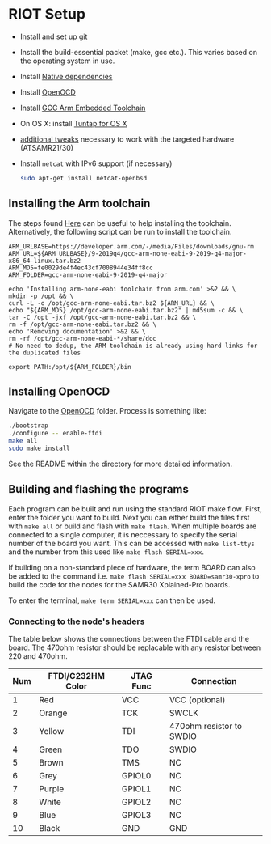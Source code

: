 # RIOT Setup

* Install and set up [git](https://help.github.com/articles/set-up-git/)
* Install the build-essential packet (make, gcc etc.). This varies based on the operating system in use.
* Install [Native dependencies](https://github.com/RIOT-OS/RIOT/wiki/Family:-native#dependencies)
* Install [OpenOCD](https://github.com/RIOT-OS/RIOT/wiki/OpenOCD)
* Install [GCC Arm Embedded Toolchain](https://launchpad.net/gcc-arm-embedded)
* On OS X: install [Tuntap for OS X](http://tuntaposx.sourceforge.net/)
* [additional tweaks](https://github.com/RIOT-OS/RIOT/wiki/Board:-Samr21-xpro) necessary to work with the targeted hardware (ATSAMR21/30)
* Install `netcat` with IPv6 support (if necessary)

  ```bash
  sudo apt-get install netcat-openbsd
  ```

## Installing the Arm toolchain

The steps found [Here](http://watr.li/samr21-dev-setup-ubuntu.html) can be useful to help installing the toolchain. Alternatively, the following script can be run to install the toolchain.

```
ARM_URLBASE=https://developer.arm.com/-/media/Files/downloads/gnu-rm
ARM_URL=${ARM_URLBASE}/9-2019q4/gcc-arm-none-eabi-9-2019-q4-major-x86_64-linux.tar.bz2
ARM_MD5=fe0029de4f4ec43cf7008944e34ff8cc
ARM_FOLDER=gcc-arm-none-eabi-9-2019-q4-major

echo 'Installing arm-none-eabi toolchain from arm.com' >&2 && \
mkdir -p /opt && \
curl -L -o /opt/gcc-arm-none-eabi.tar.bz2 ${ARM_URL} && \
echo "${ARM_MD5} /opt/gcc-arm-none-eabi.tar.bz2" | md5sum -c && \
tar -C /opt -jxf /opt/gcc-arm-none-eabi.tar.bz2 && \
rm -f /opt/gcc-arm-none-eabi.tar.bz2 && \
echo 'Removing documentation' >&2 && \
rm -rf /opt/gcc-arm-none-eabi-*/share/doc
# No need to dedup, the ARM toolchain is already using hard links for the duplicated files

export PATH:/opt/${ARM_FOLDER}/bin
```

## Installing OpenOCD

Navigate to the [OpenOCD](../openocd) folder. 
Process is something like: 

```bash 
./bootstrap 
./configure -- enable-ftdi 
make all 
sudo make install 
``` 

See the README within the directory for more detailed information.

## Building and flashing the programs

Each program can be built and run using the standard RIOT make flow. First, enter the folder you want to build. Next you can either build the files first with `make all` or build and flash with `make flash`. When multiple boards are connected to a single computer, it is neccessary to specify the serial number of the board you want. This can be accessed with `make list-ttys` and the number from this used like `make flash SERIAL=xxx`.

If building on a non-standard piece of hardware, the term BOARD can also be added to the command i.e. `make flash SERIAL=xxx BOARD=samr30-xpro` to build the code for the nodes for the SAMR30 Xplained-Pro boards.

To enter the terminal, `make term SERIAL=xxx` can then be used.

### Connecting to the node's headers

The table below shows the connections between the FTDI cable and the board. The 470ohm resistor should be replacable with any resistor between 220 and 470ohm.

|Num	|FTDI/C232HM Color	|JTAG Func  |Connection     |
|---  |---                |---        |---            |
|1    |Red	              |VCC        |VCC (optional) |
|2	  |Orange             |TCK        |SWCLK          |
|3    |Yellow             |TDI        |470ohm resistor to SWDIO|
|4    |Green              |TDO        |SWDIO          |
|5    |Brown              |TMS        |NC             |
|6    |Grey               |GPIOL0     |NC             |
|7    |Purple             |GPIOL1     |NC             |
|8    |White              |GPIOL2     |NC             |
|9    |Blue               |GPIOL3     |NC             |
|10 	|Black              |GND 		    |GND            |


